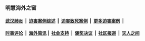 
### 明慧海外之窗

####  [武汉肺炎](indexes/365.md?t=05042100) &nbsp;|&nbsp;  [迫害案例综述](indexes/328.md?t=05042100) &nbsp;|&nbsp; [迫害致死案例](indexes/277.md?t=05042100)  &nbsp;|&nbsp; [更多迫害案例](indexes/81.md?t=05042100)  &nbsp;|&nbsp; 
####  [时事评论](indexes/19.md?t=05042100) &nbsp;|&nbsp; [海外简讯](indexes/245.md?t=05042100)&nbsp;|&nbsp;  [社会支持](indexes/140.md?t=05042100) &nbsp;|&nbsp; [褒奖决议](indexes/282.md?t=05042100) &nbsp;|&nbsp; [社区报道](indexes/91.md?t=05042100)  &nbsp;|&nbsp; [天人之间](indexes/78.md?t=05042100) 

